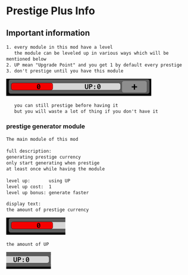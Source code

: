 # Prestige Plus Info

## Important information
```text
1. every module in this mod have a level
   the module can be leveled up in various ways which will be mentioned below
2. UP mean "Upgrade Point" and you get 1 by default every prestige
3. don't prestige until you have this module
```
![plot](image/prestige-generator.png)
```text
   you can still prestige before having it
   but you will waste a lot of thing if you don't have it
```

### prestige generator module
```text
The main module of this mod

full description:
generating prestige currency
only start generating when prestige
at least once while having the module

level up:       using UP
level up cost:  1
level up bonus: generate faster
```

```text
display text:
the amount of prestige currency
```
![plot](image/prestige-generator@text1.png)
```text
the amount of UP
```
![plot](image/prestige-generator@text2.png)
